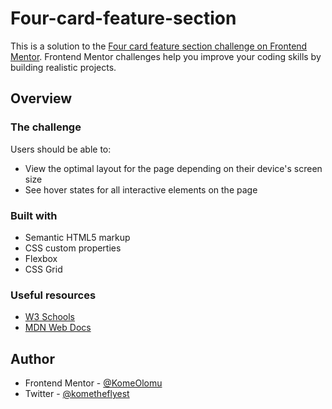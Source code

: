 # Four-card-feature-section

This is a solution to the [Four card feature section challenge on Frontend Mentor](https://www.frontendmentor.io/challenges/four-card-feature-section-weK1eFYK). Frontend Mentor challenges help you improve your coding skills by building realistic projects.

## Overview

### The challenge

Users should be able to:

- View the optimal layout for the page depending on their device's screen size
- See hover states for all interactive elements on the page

### Built with

- Semantic HTML5 markup
- CSS custom properties
- Flexbox
- CSS Grid

### Useful resources

- [W3 Schools](https://www.w3schools.com/)
- [MDN Web Docs](https://developer.mozilla.org/en-US/)

## Author

- Frontend Mentor - [@KomeOlomu](https://www.frontendmentor.io/profile/KomeOlomu)
- Twitter - [@kometheflyest](https://www.twitter.com/kometheflyest)
